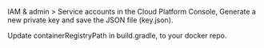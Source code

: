 IAM & admin > Service accounts in the Cloud Platform Console, Generate a new private key and save the JSON file (key.json).

Update containerRegistryPath in build.gradle, to your docker repo.

